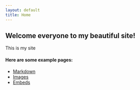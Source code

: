 ```yaml
---
layout: default
title: Home
---
```


## Welcome everyone to my beautiful site!

This is my site 

#### Here are some example pages:

- [Markdown](02-markdown-examples)
- [Images](03-images-examples)
- [Embeds](04-embeds-examples)
